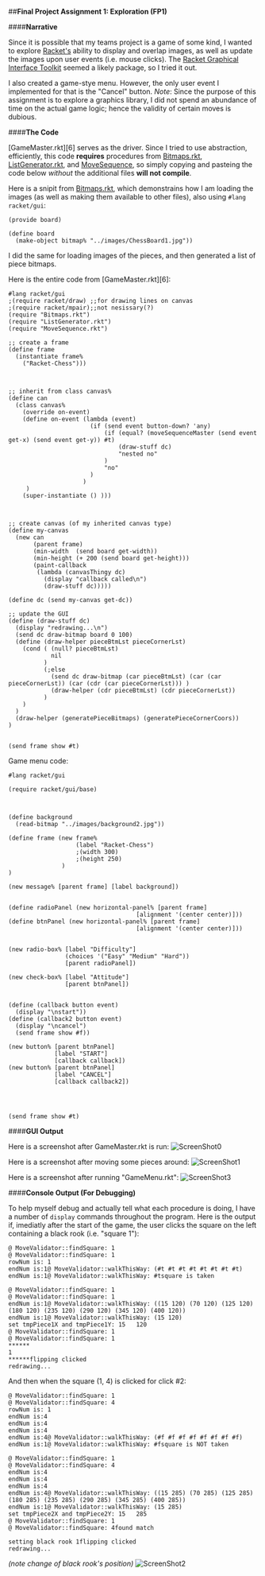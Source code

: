 ##**Final Project Assignment 1: Exploration (FP1)**


####**Narrative**

Since it is possible that my teams project is a game of some kind, I wanted to explore [Racket's][1] ability to display and overlap images, as well as update the images upon user events (i.e. mouse clicks).  The [Racket Graphical Interface Toolkit][2] seemed a likely package, so I tried it out.

I also created a game-stye menu.  However, the only user event I implemented for that is the "Cancel" button.
*Note*: Since the purpose of this assignment is to explore a graphics library, I did not spend
an abundance of time on the actual game logic; hence the validity of certain moves is dubious.

####**The Code**

[GameMaster.rkt][6] serves as the driver.  Since I tried to use abstraction, efficiently, this code **requires** procedures from [Bitmaps.rkt][3], [ListGenerator.rkt][4], and [MoveSequence][5], so simply copying and pasteing the code below *without* the additional files **will not compile**.

Here is a snipit from [Bitmaps.rkt][3], which demonstrains how I am loading the images (as well as making them available to other files), also using ```#lang racket/gui```:
```
(provide board)

(define board
  (make-object bitmap% "../images/ChessBoard1.jpg"))
```
I did the same for loading images of the pieces, and then generated a list of piece bitmaps.



Here is the entire code from [GameMaster.rkt][6]:
```
#lang racket/gui
;(require racket/draw) ;;for drawing lines on canvas
;(require racket/mpair);;not nesissary(?)
(require "Bitmaps.rkt")
(require "ListGenerator.rkt")
(require "MoveSequence.rkt")

;; create a frame
(define frame
  (instantiate frame%
    ("Racket-Chess")))



;; inherit from class canvas%
(define can
  (class canvas% 
    (override on-event)
    (define on-event (lambda (event)
                       (if (send event button-down? 'any)
                           (if (equal? (moveSequenceMaster (send event get-x) (send event get-y)) #t)
                               (draw-stuff dc)
                               "nested no"
                           )
                           "no"
                       )
                     )
     )
    (super-instantiate () )))



;; create canvas (of my inherited canvas type)
(define my-canvas
  (new can
       (parent frame)
       (min-width  (send board get-width))
       (min-height (+ 200 (send board get-height)))
       (paint-callback
        (lambda (canvasThingy dc)
          (display "callback called\n")
          (draw-stuff dc)))))

(define dc (send my-canvas get-dc))

;; update the GUI
(define (draw-stuff dc)
  (display "redrawing...\n")
  (send dc draw-bitmap board 0 100)
  (define (draw-helper pieceBtmLst pieceCornerLst)
    (cond ( (null? pieceBtmLst)
            nil
          )
          (;else
            (send dc draw-bitmap (car pieceBtmLst) (car (car pieceCornerLst)) (car (cdr (car pieceCornerLst))) )
            (draw-helper (cdr pieceBtmLst) (cdr pieceCornerLst))
          )
    )
  )
  (draw-helper (generatePieceBitmaps) (generatePieceCornerCoors))
)


(send frame show #t)
```

Game menu code:
```
#lang racket/gui

(require racket/gui/base)



(define background
  (read-bitmap "../images/background2.jpg"))

(define frame (new frame%
                   (label "Racket-Chess")
                   ;(width 300)
                   ;(height 250)
               )
)

(new message% [parent frame] [label background])


(define radioPanel (new horizontal-panel% [parent frame]
                                    [alignment '(center center)]))
(define btnPanel (new horizontal-panel% [parent frame]
                                    [alignment '(center center)]))


(new radio-box% [label "Difficulty"]
                (choices '("Easy" "Medium" "Hard"))
                [parent radioPanel])

(new check-box% [label "Attitude"]
                [parent btnPanel])


(define (callback button event)
  (display "\nstart"))
(define (callback2 button event)
  (display "\ncancel")
  (send frame show #f))

(new button% [parent btnPanel]
             [label "START"]
             [callback callback])
(new button% [parent btnPanel]
             [label "CANCEL"]
             [callback callback2])




(send frame show #t)
```


####**GUI Output**

Here is a screenshot after GameMaster.rkt is run:
![ScreenShot0](https://github.com/DeepBlue14/Racket-Chess/blob/master/doc/racketChess0.png)


Here is a screenshot after moving some pieces around:
![ScreenShot1](https://github.com/DeepBlue14/Racket-Chess/blob/master/doc/racketChess1.png)

Here is a screenshot after running "GameMenu.rkt":
![ScreenShot3](https://github.com/DeepBlue14/Racket-Chess/blob/master/doc/racketChess3.png)


####**Console Output (For Debugging)**

To help myself debug and actually tell what each procedure is doing, I have a number of ```display``` commands throughout the program.  Here is the output if, imediatly after the start of the game, the user clicks the square on the left containing a black rook (i.e. "square 1"):
```
@ MoveValidator::findSquare: 1
@ MoveValidator::findSquare: 1
rowNum is: 1
endNum is:1@ MoveValidator::walkThisWay: (#t #t #t #t #t #t #t #t)
endNum is:1@ MoveValidator::walkThisWay: #tsquare is taken

@ MoveValidator::findSquare: 1
@ MoveValidator::findSquare: 1
endNum is:1@ MoveValidator::walkThisWay: ((15 120) (70 120) (125 120) (180 120) (235 120) (290 120) (345 120) (400 120))
endNum is:1@ MoveValidator::walkThisWay: (15 120)
set tmpPiece1X and tmpPiece1Y: 15   120
@ MoveValidator::findSquare: 1
@ MoveValidator::findSquare: 1
******
1
******flipping clicked
redrawing...
``` 

And then when the square (1, 4) is clicked for click #2:
```
@ MoveValidator::findSquare: 1
@ MoveValidator::findSquare: 4
rowNum is: 1
endNum is:4
endNum is:4
endNum is:4
endNum is:4@ MoveValidator::walkThisWay: (#f #f #f #f #f #f #f #f)
endNum is:1@ MoveValidator::walkThisWay: #fsquare is NOT taken

@ MoveValidator::findSquare: 1
@ MoveValidator::findSquare: 4
endNum is:4
endNum is:4
endNum is:4
endNum is:4@ MoveValidator::walkThisWay: ((15 285) (70 285) (125 285) (180 285) (235 285) (290 285) (345 285) (400 285))
endNum is:1@ MoveValidator::walkThisWay: (15 285)
set tmpPiece2X and tmpPiece2Y: 15   285
@ MoveValidator::findSquare: 1
@ MoveValidator::findSquare: 4found match

setting black rook 1flipping clicked
redrawing...
```

*(note change of black rook's position)*
![ScreenShot2](https://github.com/DeepBlue14/Racket-Chess/blob/master/doc/racketChess2.png)







[1]: http://racket-lang.org/
[2]: http://docs.racket-lang.org/gui/
[3]: https://github.com/DeepBlue14/Racket-Chess/blob/master/src/Bitmaps.rkt
[4]: https://github.com/DeepBlue14/Racket-Chess/blob/master/src/ListGenerator.rkt
[5]: https://github.com/DeepBlue14/Racket-Chess/blob/master/src/MoveSequence.rkt
